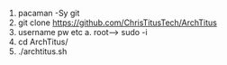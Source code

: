 1. pacaman -Sy git
2. git clone https://github.com/ChrisTitusTech/ArchTitus
3. username pw etc
    a. root--> sudo -i
4. cd ArchTitus/
5. ./archtitus.sh